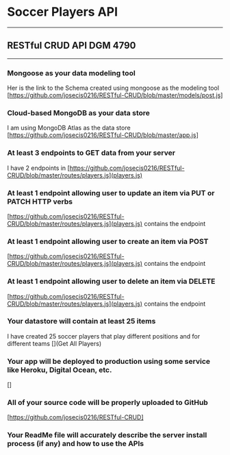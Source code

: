 # Soccer Players API
---
## RESTful CRUD API DGM 4790
---
### Mongoose as your data modeling tool
Her is the link to the Schema created using mongoose as the modeling tool
[https://github.com/josecis0216/RESTful-CRUD/blob/master/models/post.js]
### Cloud-based MongoDB as your data store
I am using MongoDB Atlas as the data store 
[https://github.com/josecis0216/RESTful-CRUD/blob/master/app.js]
### At least 3 endpoints to GET data from your server
I have 2 endpoints in [https://github.com/josecis0216/RESTful-CRUD/blob/master/routes/players.js](players.js)
### At least 1 endpoint allowing user to update an item via PUT or PATCH HTTP verbs
[https://github.com/josecis0216/RESTful-CRUD/blob/master/routes/players.js](players.js) contains the endpoint
### At least 1 endpoint allowing user to create an item via POST
[https://github.com/josecis0216/RESTful-CRUD/blob/master/routes/players.js](players.js) contains the endpoint
### At least 1 endpoint allowing user to delete an item via DELETE
[https://github.com/josecis0216/RESTful-CRUD/blob/master/routes/players.js](players.js) contains the endpoint
### Your datastore will contain at least 25 items
I have created 25 soccer players that play different positions and for different teams
[](Get All Players)
### Your app will be deployed to production using some service like Heroku, Digital Ocean, etc.
[]
### All of your source code will be properly uploaded to GitHub
[https://github.com/josecis0216/RESTful-CRUD]
### Your ReadMe file will accurately describe the server install process (if any) and how to use the APIs